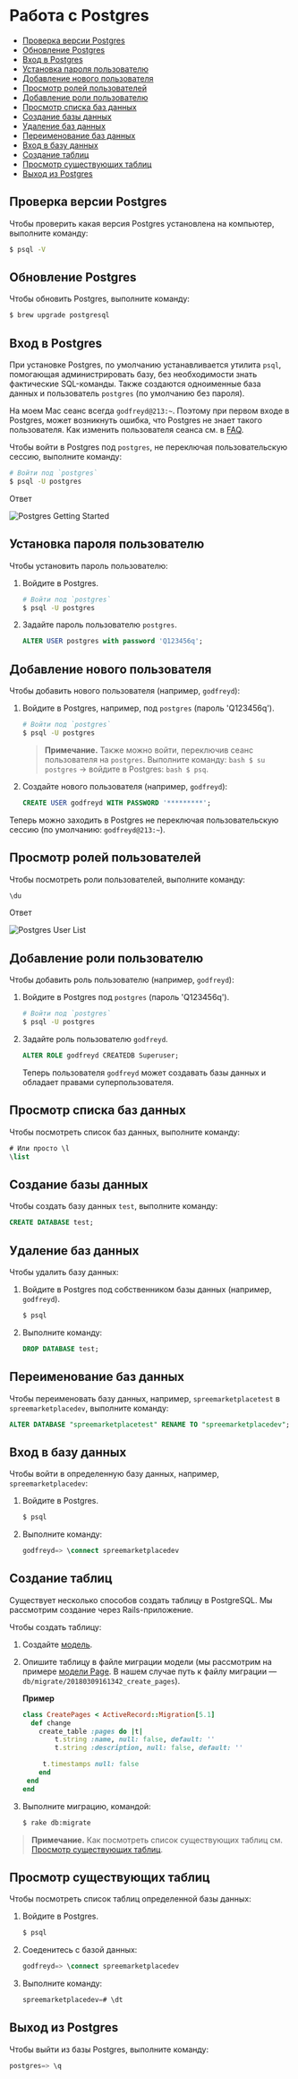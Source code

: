 # Работа с Postgres

* [Проверка версии Postgres](#Проверка-версии-postgres)
* [Обновление Postgres](#Обновление-postgres)
* [Вход в Postgres](#Вход-в-postgres)
* [Установка пароля пользователю](#Установка-пароля-пользователю)
* [Добавление нового пользователя](#Добавление-нового-пользователя)
* [Просмотр ролей пользователей](#Просмотр-ролей-пользователей)
* [Добавление роли пользователю](#Добавление-роли-пользователю)
* [Просмотр списка баз данных](#Просмотр-списка-баз-данных)
* [Создание базы данных](#Создание-базы-данных)
* [Удаление баз данных](#Удаление-баз-данных)
* [Переименование баз данных](#Переименование-баз-данных)
* [Вход в базу данных](#Вход-в-базу-данных)
* [Создание таблиц](#Создание-таблиц)
* [Просмотр существующих таблиц](#Просмотр-существующих-таблиц)
* [Выход из Postgres](#Выход-из-postgres)

## Проверка версии Postgres

Чтобы проверить какая версия Postgres установлена на компьютер, выполните команду:

```bash
$ psql -V
```

## Обновление Postgres

Чтобы обновить Postgres, выполните команду:

```bash
$ brew upgrade postgresql
```

## Вход в Postgres

При установке Postgres, по умолчанию устанавливается утилита `psql`, помогающая администрировать базу, без необходимости знать фактические SQL-команды. Также создаются одноименные база данных и пользователь `postgres` (по умолчанию без пароля).

На моем Mac сеанс всегда `godfreyd@213:~`. Поэтому при первом входе в Postgres, может возникнуть ошибка, что Postgres не знает такого пользователя. Как изменить пользователя сеанса см. в [FAQ](#Как-управлять-пользователями-в-mac-os).

Чтобы войти в Postgres под `postgres`, не переключая пользовательскую сессию, выполните команду:

```bash
# Войти под `postgres`
$ psql -U postgres
```

Ответ

![Postgres Getting Started](../static/images/postgres-getting-started.png)

## Установка пароля пользователю

Чтобы установить пароль пользователю:

1. Войдите в Postgres.

   ```bash
   # Войти под `postgres`
   $ psql -U postgres
   ```

2. Задайте пароль пользователю `postgres`.

   ```sql
   ALTER USER postgres with password 'Q123456q';
   ```

## Добавление нового пользователя

Чтобы добавить нового пользователя (например, `godfreyd`):

1. Войдите в Postgres, например, под `postgres` (пароль 'Q123456q').

   ```bash
   # Войти под `postgres`
   $ psql -U postgres
   ```

   > **Примечание.** Также можно войти, переключив сеанс пользователя на `postgres`. Выполните команду: ```bash $ su postgres``` → войдите в Postgres: ```bash $ psq```.

2. Создайте нового пользователя (например, `godfreyd`):

   ```sql
   CREATE USER godfreyd WITH PASSWORD '*********';
   ```

Теперь можно заходить в Postgres не переключая пользовательскую сессию (по умолчанию: `godfreyd@213:~`).

## Просмотр ролей пользователей

Чтобы посмотреть роли пользователей, выполните команду:

```sql
\du
```

Ответ

![Postgres User List](../static/images/postgres-user-list.png)

## Добавление роли пользователю

Чтобы добавить роль пользователю (например, `godfreyd`):

1. Войдите в Postgres под `postgres` (пароль 'Q123456q').

   ```bash
   # Войти под `postgres`
   $ psql -U postgres
   ```

2. Задайте роль пользователю `godfreyd`.

   ```sql
   ALTER ROLE godfreyd CREATEDB Superuser;
   ```

   Теперь пользователя `godfreyd` может создавать базы данных и обладает правами суперпользователя.

## Просмотр списка баз данных

Чтобы посмотреть список баз данных, выполните команду:

```sql
# Или просто \l
\list
```

## Создание базы данных

Чтобы создать базу данных `test`, выполните команду:

```sql
CREATE DATABASE test;
```

## Удаление баз данных

Чтобы удалить базу данных:

1. Войдите в Postgres под собственником базы данных (например, `godfreyd`).

   ```bash
   $ psql
   ```

2. Выполните команду:

   ```sql
   DROP DATABASE test;
   ```

## Переименование баз данных

Чтобы переименовать базу данных, например, `spreemarketplacetest` в `spreemarketplacedev`, выполните команду:

```sql
ALTER DATABASE "spreemarketplacetest" RENAME TO "spreemarketplacedev";
```

## Вход в базу данных

Чтобы войти в определенную базу данных, например, `spreemarketplacedev`:

1. Войдите в Postgres.

   ```bash
   $ psql
   ```

2. Выполните команду:

   ```sql
   godfreyd=> \connect spreemarketplacedev
   ```

## Создание таблиц

Существует несколько способов создать таблицу в PostgreSQL. Мы рассмотрим создание через Rails-приложение.

Чтобы создать таблицу:

1. Создайте [модель](#Создание-новой-модели).
2. Опишите таблицу в файле миграции модели (мы рассмотрим на примере [модели Page](#Создание-новой-модели). В нашем случае путь к файлу миграции — `db/migrate/20180309161342_create_pages`).

   **Пример**

   ```ruby
   class CreatePages < ActiveRecord::Migration[5.1]
     def change
       create_table :pages do |t|
           t.string :name, null: false, default: ''
           t.string :description, null: false, default: ''

        t.timestamps null: false
       end
    end
   end
   ```

3. Выполните миграцию, командой:

   ```bash
   $ rake db:migrate
   ```

> **Примечание.** Как посмотреть список существующих таблиц см. [Просмотр существующих таблиц](#Просмотр-существующих-таблиц).

## Просмотр существующих таблиц

Чтобы посмотреть список таблиц определенной базы данных:

1. Войдите в Postgres.

   ```bash
   $ psql
   ```

2. Соеденитесь с базой данных:

   ```sql
   godfreyd=> \connect spreemarketplacedev
   ```

3. Выполните команду:

   ```sql
   spreemarketplacedev=# \dt
   ```

## Выход из Postgres

Чтобы выйти из базы Postgres, выполните команду:

```sql
postgres=> \q
```
